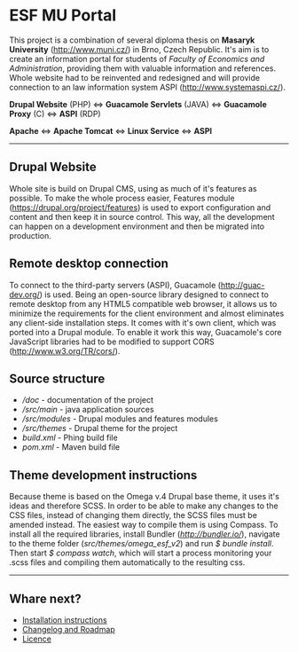 ESF MU Portal
==============

This project is a combination of several diploma thesis on **Masaryk University** (http://www.muni.cz/) in 
Brno, Czech Republic. It's aim is to create an information portal for students of
*Faculty of Economics and Administration*, providing them with valuable information and references. 
Whole website had to be reinvented and redesigned and will provide connection to an law information system
ASPI (http://www.systemaspi.cz/).

**Drupal Website** (PHP) <=> **Guacamole Servlets** (JAVA) <=> **Guacamole Proxy** (C) <=> **ASPI** (RDP)

**Apache** <=> **Apache Tomcat** <=> **Linux Service** <=> **ASPI**

***

Drupal Website
---------------------

Whole site is build on Drupal CMS, using as much of it's features as possible. To make the whole process easier, Features module (https://drupal.org/project/features) is used to export configuration and content and then keep it in source control. This way, all the development can happen on a development environment and then be migrated into production.

Remote desktop connection
-------------------------------------

To connect to the third-party servers (ASPI), Guacamole (http://guac-dev.org/) is used. Being an open-source library designed to connect to remote desktop from any HTML5 compatible web browser, it allows us to minimize the requirements for the client environment and almost eliminates any client-side installation steps. It comes with it's own client, which was ported into a Drupal module. To enable it work this way, Guacamole's core JavaScript libraries had to be modified to support CORS (http://www.w3.org/TR/cors/).

Source structure
----------------

- */doc* - documentation of the project
- */src/main* - java application sources
- */src/modules* - Drupal modules and features modules
- */src/themes* - Drupal theme for the project 
- *build.xml* - Phing build file
- *pom.xml* - Maven build file

Theme development instructions
------------------------------

Because theme is based on the Omega v.4 Drupal base theme, it uses it's ideas and therefore SCSS. In order to be able to make any changes to the CSS files, instead of changing them directly, the SCSS files must be amended instead. The easiest way to compile them is using Compass. To install all the required libraries, install Bundler (*http://bundler.io/*), navigate to the theme folder (*src/themes/omega_esf_v2*) and run *$ bundle install*. Then start *$ compass watch*, which will start a process monitoring your .scss files and compiling them automatically to the resulting css.

***
 
Whare next?
-----------

* [Installation instructions](INSTALL.md)
* [Changelog and Roadmap](CHANGELOG.md)
* [Licence](LICENCE.md)
